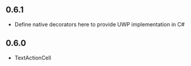 ## 0.6.1
* Define native decorators here to provide UWP implementation in C#

## 0.6.0
* TextActionCell